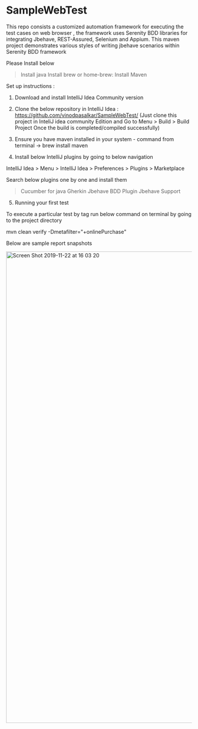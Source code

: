 # SampleWebTest

This repo consists a customized automation framework for executing the test cases on web browser , 
the framework uses Serenity BDD libraries for integrating Jbehave, REST-Assured, Selenium and Appium.
This maven project demonstrates various styles of writing jbehave scenarios within Serenity BDD framework


Please Install below
> Install java
> Install brew or home-brew:
> Install Maven


Set up instructions :

1. Download and install IntelliJ Idea Community version 


2. Clone the below repository in IntelliJ Idea : https://github.com/vinodpasalkar/SampleWebTest/ (Just clone this project in InteliJ idea community Edition 
and Go to Menu > Build > Build Project Once the build is completed/compiled successfully)

3. Ensure you have maven installed in your system - command from terminal -> brew install maven

4. Install below IntelliJ plugins by going to below navigation

IntelliJ Idea > Menu > IntelliJ Idea > Preferences > Plugins > Marketplace 

Search below plugins one by one and install them 
>Cucumber for java 
>Gherkin
>Jbehave BDD Plugin
>Jbehave Support 


5. Running your first test

To execute a particular test by tag run below command on terminal by going to the project directory

mvn clean verify -Dmetafilter="+onlinePurchase"

Below are sample report snapshots

<img width="1278" alt="Screen Shot 2019-11-22 at 16 03 20" src="https://user-images.githubusercontent.com/9302926/69495887-00eafb00-0ec4-11ea-9b46-feb969404cd9.png">

